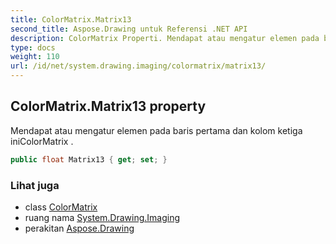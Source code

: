```yaml
---
title: ColorMatrix.Matrix13
second_title: Aspose.Drawing untuk Referensi .NET API
description: ColorMatrix Properti. Mendapat atau mengatur elemen pada baris pertama dan kolom ketiga iniColorMatrix .
type: docs
weight: 110
url: /id/net/system.drawing.imaging/colormatrix/matrix13/
---
```

## ColorMatrix.Matrix13 property

Mendapat atau mengatur elemen pada baris pertama dan kolom ketiga iniColorMatrix .

```csharp
public float Matrix13 { get; set; }
```

### Lihat juga

* class [ColorMatrix](../)
* ruang nama [System.Drawing.Imaging](../../colormatrix/)
* perakitan [Aspose.Drawing](../../../)


